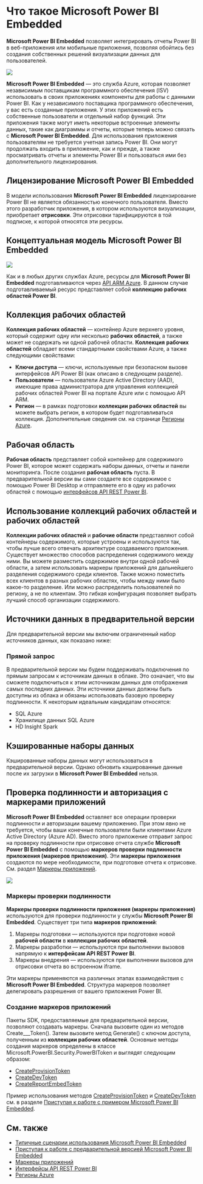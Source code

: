 <properties
   pageTitle="Что такое Microsoft Power BI Embedded"
   description="Power BI Embedded позволяет интегрировать отчеты Power BI в веб-приложения или мобильные приложения, позволяя обойтись без создания собственных решений визуализации данных для пользователей."
   services="power-bi-embedded"
   documentationCenter=""
   authors="dvana"
   manager="NA"
   editor=""
   tags=""/>
<tags
   ms.service="power-bi-embedded"
   ms.devlang="NA"
   ms.topic="article"
   ms.tgt_pltfrm="NA"
   ms.workload="powerbi"
   ms.date="06/01/2016"
   ms.author="jocaplan"/>


# Что такое Microsoft Power BI Embedded

**Microsoft Power BI Embedded** позволяет интегрировать отчеты Power BI в веб-приложения или мобильные приложения, позволяя обойтись без создания собственных решений визуализации данных для пользователей.

![](media\powerbi-embedded-whats-is\what-is.png)

**Microsoft Power BI Embedded** — это служба Azure, которая позволяет независимым поставщикам программного обеспечения (ISV) использовать в своих приложениях компоненты для работы с данными Power BI. Как у независимого поставщика программного обеспечения, у вас есть созданные приложения. У этих приложений есть собственные пользователи и отдельный набор функций. Эти приложения также могут иметь некоторые встроенные элементы данных, такие как диаграммы и отчеты, которые теперь можно связать с **Microsoft Power BI Embedded**. Для использования приложения пользователям не требуется учетная запись Power BI. Они могут продолжать входить в приложение, как и прежде, а также просматривать отчеты и элементы Power BI и пользоваться ими без дополнительного лицензирования.

## Лицензирование Microsoft Power BI Embedded

В модели использования **Microsoft Power BI Embedded** лицензирование Power BI не является обязанностью конечного пользователя. Вместо этого разработчик приложения, в котором используются визуализации, приобретает **отрисовки**. Эти отрисовки тарифицируются в той подписке, к которой относятся эти ресурсы.

## Концептуальная модель Microsoft Power BI Embedded

![](media\powerbi-embedded-whats-is\model.png)

Как и в любых других службах Azure, ресурсы для **Microsoft Power BI Embedded** подготавливаются через [API ARM Azure](https://msdn.microsoft.com/library/mt712306.aspx). В данном случае подготавливаемый ресурс представляет собой **коллекцию рабочих областей Power BI**.

## Коллекция рабочих областей

**Коллекция рабочих областей** — контейнер Azure верхнего уровня, который содержит одну или несколько **рабочих областей**, а также может не содержать ни одной рабочей области. **Коллекция** **рабочих областей** обладает всеми стандартными свойствами Azure, а также следующими свойствами:

-	**Ключи доступа** — ключи, используемые при безопасном вызове интерфейсов API Power BI (как описано в следующем разделе).
-	**Пользователи** — пользователи Azure Active Directory (AAD), имеющие права администратора для управления коллекцией рабочих областей Power BI на портале Azure или с помощью API ARM.
-	**Регион** — в рамках подготовки **коллекции рабочих областей** вы можете выбрать регион, в котором будет подготавливаться коллекция. Дополнительные сведения см. на странице [Регионы Azure](https://azure.microsoft.com/regions/).

## Рабочая область

**Рабочая область** представляет собой контейнер для содержимого Power BI, которое может содержать наборы данных, отчеты и панели мониторинга. После создания **рабочая область** пуста. В предварительной версии вы сами создаете все содержимое с помощью Power BI Desktop и отправляете его в одну из рабочих областей с помощью [интерфейсов API REST Power BI](http://docs.powerbi.apiary.io/reference).

## Использование коллекций рабочих областей и рабочих областей
**Коллекции рабочих областей** и **рабочие области** представляют собой контейнеры содержимого, которые устроены и используются так, чтобы лучше всего отвечать архитектуре создаваемого приложения. Существует множество способов распределения содержимого между ними. Вы можете разместить содержимое внутри одной рабочей области, а затем использовать маркеры приложений для дальнейшего разделения содержимого среди клиентов. Также можно поместить всех клиентов в разных рабочих областях, чтобы между ними было какое-то разделение. Или можно распределить пользователей по региону, а не по клиентам. Это гибкая конфигурация позволяет выбрать лучший способ организации содержимого.
## Источники данных в предварительной версии

Для предварительной версии мы включим ограниченный набор источников данных, как показано ниже:

### Прямой запрос

В предварительной версии мы будем поддерживать подключения по прямым запросам к источникам данных в облаке. Это означает, что вы сможете подключиться к этим источникам данных для отображения самых последних данных. Эти источники данных должны быть доступны из облака и обязаны использовать базовую проверку подлинности. К некоторым идеальным кандидатам относятся:

-	SQL Azure
-	Хранилище данных SQL Azure
-	HD Insight Spark

## Кэшированные наборы данных

Кэшированные наборы данных могут использоваться в предварительной версии. Однако обновить кэшированные данные после их загрузки в **Microsoft Power BI Embedded** нельзя.

## Проверка подлинности и авторизация с маркерами приложений

**Microsoft Power BI Embedded** оставляет все операции проверки подлинности и авторизации вашему приложению. При этом явно не требуется, чтобы ваши конечные пользователи были клиентами Azure Active Directory (Azure AD). Вместо этого приложение отправит запрос на проверку подлинности при отрисовке отчета службе **Microsoft Power BI Embedded** с помощью **маркеров проверки подлинности приложения (маркеров приложения)**. Эти **маркеры приложения** создаются по мере необходимости, при подготовке отчета к отрисовке. См. раздел [Маркеры приложений](power-bi-embedded-get-started-sample.md#key-flow).

![](media\powerbi-embedded-whats-is\app-tokens.png)

### Маркеры проверки подлинности

**Маркеры проверки подлинности приложения (маркеры приложения)** используются для проверки подлинности у службы **Microsoft Power BI Embedded**. Существует три типа **маркеров приложений**:

1.	Маркеры подготовки — используются при подготовке новой **рабочей области** в **коллекции рабочих областей**.
2.	Маркеры разработки — используются при выполнении вызовов напрямую к **интерфейсам API REST Power BI**.
3.	Маркеры внедрения — используются при выполнении вызовов для отрисовки отчета во встроенном iframe.

Эти маркеры применяются на различных этапах взаимодействия с **Microsoft Power BI Embedded**. Структура маркеров позволяет делегировать разрешения от вашего приложения Power BI.

### Создание маркеров приложений

Пакеты SDK, предоставляемые для предварительной версии, позволяют создавать маркеры. Сначала вызовите один из методов Create\_\_\_Token(). Затем вызовите метод Generate() с ключом доступа, полученным из **коллекции рабочих областей**. Основные методы создания маркеров определены в классе Microsoft.PowerBI.Security.PowerBIToken и выглядят следующим образом:

-	[CreateProvisionToken](https://msdn.microsoft.com/library/mt670218.aspx)
-	[CreateDevToken](https://msdn.microsoft.com/library/mt670215.aspx)
-	[CreateReportEmbedToken](https://msdn.microsoft.com/library/mt710366.aspx)

Пример использования методов [CreateProvisionToken](https://msdn.microsoft.com/library/mt670218.aspx) и [CreateDevToken](https://msdn.microsoft.com/library/mt670215.aspx) см. в разделе [Приступая к работе с примером Microsoft Power BI Embedded](power-bi-embedded-get-started-sample.md).


## См. также
- [Типичные сценарии использования Microsoft Power BI Embedded](power-bi-embedded-scenarios.md)
- [Приступая к работе с предварительной версией Microsoft Power BI Embedded](power-bi-embedded-get-started.md)
- [Маркеры приложений](power-bi-embedded-get-started-sample.md#key-flow)
- [Интерфейсы API REST Power BI](http://docs.powerbi.apiary.io/reference)
- [Регионы Azure](https://azure.microsoft.com/regions/)

<!---HONumber=AcomDC_0608_2016-->